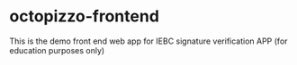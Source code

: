 # octopizzo-frontend
This is the demo front end web app for IEBC signature verification APP (for education purposes only)
